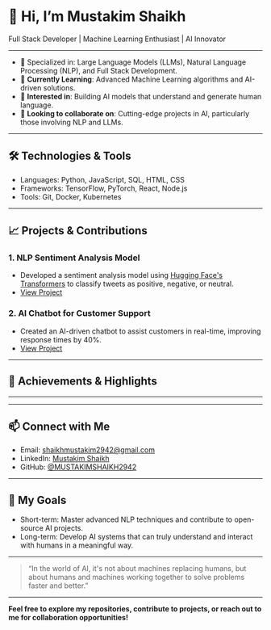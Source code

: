 # 👋 Hi, I’m Mustakim Shaikh

Full Stack Developer | Machine Learning Enthusiast | AI Innovator

---

- 🌟 Specialized in: Large Language Models (LLMs), Natural Language Processing (NLP), and Full Stack Development.
- 🌱 **Currently Learning**: Advanced Machine Learning algorithms and AI-driven solutions.
- 👀 **Interested in**: Building AI models that understand and generate human language.
- 💞️ **Looking to collaborate on**: Cutting-edge projects in AI, particularly those involving NLP and LLMs.

---

## 🛠️ Technologies & Tools
- Languages: Python, JavaScript, SQL, HTML, CSS
- Frameworks: TensorFlow, PyTorch, React, Node.js
- Tools: Git, Docker, Kubernetes

---

## 📈 Projects & Contributions
### 1. NLP Sentiment Analysis Model
- Developed a sentiment analysis model using [Hugging Face's Transformers](https://github.com/huggingface/transformers) to classify tweets as positive, negative, or neutral.
- [View Project](https://github.com/MUSTAKIMSHAIKH2942/Sentiment-Analysis-Model)

### 2. AI Chatbot for Customer Support
- Created an AI-driven chatbot to assist customers in real-time, improving response times by 40%.
- [View Project](https://github.com/MUSTAKIMSHAIKH2942/AI-Chatbot)

---

## 🌟 Achievements & Highlights
---


---

## 📫 Connect with Me
- Email: shaikhmustakim2942@gmail.com
- LinkedIn: [Mustakim Shaikh](https://www.linkedin.com/in/mustakimshaikh2942)
- GitHub: [@MUSTAKIMSHAIKH2942](https://github.com/MUSTAKIMSHAIKH2942)

---

## 🎯 My Goals
- Short-term: Master advanced NLP techniques and contribute to open-source AI projects.
- Long-term: Develop AI systems that can truly understand and interact with humans in a meaningful way.

---

> “In the world of AI, it's not about machines replacing humans, but about humans and machines working together to solve problems faster and better.”

---

**Feel free to explore my repositories, contribute to projects, or reach out to me for collaboration opportunities!**

